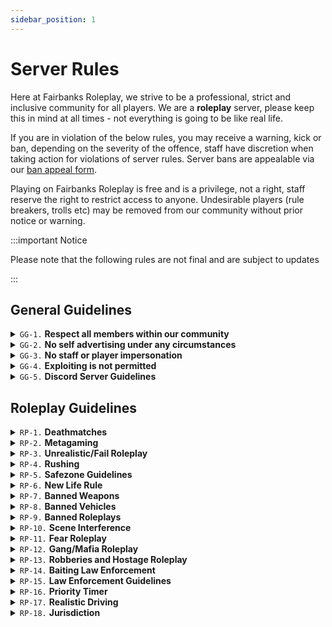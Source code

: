 ```yaml
---
sidebar_position: 1
---
```


# Server Rules

Here at Fairbanks Roleplay, we strive to be a professional, strict and inclusive community for all players. We are a **roleplay** server, please keep this in mind at all times - not everything is going to be like real life.

If you are in violation of the below rules, you may receive a warning, kick or ban, depending on the severity of the offence, staff have discretion when taking action for violations of server rules. Server bans are appealable via our [ban appeal form](https://fbrp.xyz/appeal).

Playing on Fairbanks Roleplay is free and is a privilege, not a right, staff reserve the right to restrict access to anyone. Undesirable players (rule breakers, trolls etc) may be removed from our community without prior notice or warning.

:::important Notice

Please note that the following rules are not final and are subject to updates

:::

## General Guidelines

<details>
  <summary><code>GG-1.</code> <b>Respect all members within our community</b></summary>
<b>Fairbanks Roleplay is an inclusive community that welcomes all players.</b>

Players who discriminate against or make hateful comments on users based on their race, gender, identity, sexual preference, disability, health issue or any other similar factor will be issued an immediate ban from our services. We have a <b>zero tolerance policy</b> for users who are toxic towards, discriminate against or bully other players and our volunteer staff team within our community.

Our staff team is made up of unpaid volunteer staff who dedicate their free time to keeping our server well moderated and a good experience for all players, at no cost. If a staff member tells you to do something, do it - if you do not agree with what they are telling you to do or have concerns regarding it, please open a ticket via our Discord Server. Although do not argue or ignore the direction when it is given to you, complete it then open a ticket if you have concerns.

Arguing with a decision or a direction or ignoring it may see you being removed from our server or an increase to any punishment you were subject to. Toxic or disrespectful behaviour towards staff members will result in immediate removal from our server, we do not tolerate this type of behaviour.

</details>
<details>
  <summary><code>GG-2.</code> <b>No self advertising under any circumstances</b></summary>
<b>Self advertising is not permitted at any time, exceptions apply.</b>

Advertising or promoting any other roleplay communities and/or service that competes with Fairbanks Roleplay partners. Whether it is via direct message, voice channels, text channels, in-game, and/or otherwise is not permitted under any circumstances. This includes sharing websites, products for sale, services or any other schemes.

Advertising will result in removal from our community, varying from temporary to permanent.

</details>
<details>
  <summary><code>GG-3.</code> <b>No staff or player impersonation</b></summary>
<b>We have a zero tolerance policy for member/staff impersonation.</b>

Impersonation of players or staff members is prohibited at all times, purposely impersonating a member, whether it is a joke or not, is prohibited under all circumstances. Impersonation can vary from temporary removal to permanent removal, we do not tolerate this behaviour and will act on it as we deem worthy.

Any concerns regarding impersonation, whether it is a player impersonating you or another person, can be directed towards a ticket via our Discord Server.

</details>
<details>
  <summary><code>GG-4.</code> <b>Exploiting is not permitted</b></summary>
<b>Exploiting is not allowed under any circumstances.</b>

Under Roblox Terms of Service and Police Roleplay Community Terms of Service, exploiting is <b>not</b> permitted and will result in immediate removal from using the services of Fairbanks Roleplay. All users who exploit will be appropriately reported to Roblox and Police Roleplay Community moderation, this is non negotiable.

</details>
<details>
  <summary><code>GG-5.</code> <b>Discord Server Guidelines</b></summary>
Our Discord Server guidelines are currently <b>not</b> available on our website at this time, you can review them via our Discord Server.
</details>

## Roleplay Guidelines

<details>
  <summary><code>RP-1.</code> <b>Deathmatches</b></summary>
<b>Vehicle and Random Deathmatch are not tolerated at any time.</b>

Murder is a serious crime, killing players without prior justified roleplay is not permitted and against our rules. Random Deathmatch (RDM) is not tolerated at any time, Random Deathmatch is the act of randomly discharging your weapon or killing someone with justification. Shooting someone for accidentally hitting your vehicle or shooting a police officer to avoid a citation is not permitted and will be considered Random Deathmatch.

Vehicle Deathmatch (VDM) refers to the act of running players over or hitting them with your car for no reason or unrealistically, for example, hitting someone with your vehicle at high speeds for no justified reason. Vehicle Deathmatch is prohibited and will result in moderation action by staff members.

</details>
<details>
  <summary><code>RP-2.</code> <b>Metagaming</b></summary>
<b>Metagaming is prohibited and a serious infraction.</b>

Metagaming is the act of using information obtained from outside of character, examples include using information from Discord or given to you outside the server, remembering events after dying etc. Metagaming is <b>not</b> permitted under any circumstances and will result in an appropriate punishment.

</details>
<details>
  <summary><code>RP-3.</code> <b>Unrealistic/Fail Roleplay</b></summary>
<b>All scenes must be realistic at all times.</b>

We do understand that you are roleplaying on a video game, however, roleplays should be accurate to real life as much as possible. Some aspects within the game you cannot control, although you have to try your best to keep all scenes as realistic as possible.

Fail Roleplay can range from driving vehicles in the river to disregarding law repeatedly, Fail Roleplay comes in all shapes and sizes and is something that all players should avoid no matter what. Unrealistic or Fail Roleplay is not permitted and will result in moderation action, this is non negotiable.

</details>
<details>
  <summary><code>RP-4.</code> <b>Rushing</b></summary>
<b>"Rushing" is not permitted at any time.</b>

Rushing is the act of doing an action without prior roleplay or knowledge of the scene for both parties. The following acts fall under Rushing:

- <b>No Gun Motion</b> - withdrawing a gun without saying -gg-
- <b>Cuff Rushing</b> - cuffing a player without saying -cuffs-
- <b>Auto Arrest</b> - arresting a player without roleplaying the scene
- <b>Med Rush</b> - healing someone without roleplaying the scene
- <b>DOT Rush</b> - running DOT calls without roleplaying the scene

Doing any of the above actions in-game is <b>prohibited</b> and will result in immediate moderation action by one of our staff members - Gun Motion is not required on pistols and SMGs.

</details>
<details>
  <summary><code>RP-5.</code> <b>Safezone Guidelines</b></summary>
<b>Safezones are areas where crimes cannot be committed in.</b>

A safezone is a place where crimes or hostile roleplay cannot be started in, fleeing to the protection of a safezone is prohibited under all circumstances and may result in anything from a warning to removal from our server. The following areas are safezones:

- <b>Police Station</b>
- <b>Sheriffs Office</b>
- <b>Fire Department</b>

</details>
<details>
  <summary><code>RP-6.</code> <b>New Life Rule</b></summary>
<b>The "New Life Rule" applies to all players at all times.</b>

The New Life rule is applicable any time your character has died or respawned, once you die, you are unable to remember any previous events or information leading up to your death, this includes how you died and who killed you. Once a player respawns, they forget all previous events, memories and players, and are forced to start a new life.

If you are involved in hostile roleplay resulting in the death of your character, you are excluded from any further roleplay with the other party and must avoid interaction for a minimum of 30 minutes. This means that you cannot return to the area of your death or hunt down the people that killed you.

</details>
<details>
  <summary><code>RP-7.</code> <b>Banned Weapons</b></summary>
<b>Effective immediately, the following firearms are banned from Fairbanks Roleplay.</b>

The following firearms are banned from Fairbanks Roleplay for the sake of realism and professional roleplay, these weapons <b>cannot</b> be used by players at this time, including staff members.

<b>Civilian</b>

- M14
- Colt Python
- AK-47
- LeMat Revolver
- Remington 870
- Remington MSR
- PPSh-41
- Skorpion
- M249
- Desert Eagle

<b>Law Enforcement</b>

- Orsis T 5000
- G36C
- Model 29
- SPAS 12
- Type 89
- MP5

</details>
<details>
  <summary><code>RP-8.</code> <b>Banned Vehicles</b></summary>
<b>Note that these are subject to change at any time.</b>

The following vehicles are banned and <b>strictly</b> reserved to Server Boosters and Staff Members only. If you use one of the following vehicles without appropriate permission, you will be subject to moderation action.

- Avantismo R8
- Chevlon Corbeta 8
- Chevlon Corbeta TZ
- Falcon Heritage
- Silhouette Carbon
- Strugatti Ettore

</details>
<details>
  <summary><code>RP-9.</code> <b>Banned Roleplays</b></summary>
<b>Keep in mind that the following roleplay may violate Roblox & PRC ToS.</b>

We do understand that all of these events occur in real life, however some of these are sensitive subjects and we disallow the following roleplays:

- <b>Suicide Roleplay</b>
- <b>Terrorism Roleplay</b>
- <b>Hitman Roleplay</b>
- <b>Serial Killer Roleplay</b>
- <b>Drug Roleplay</b>
- <b>Sexual Roleplay</b>
- <b>Animal Roleplay</b>
- <b>Bomb Roleplay</b>

Engaging in one of the above roleplays <i>may</i> result in permanent removal from our server, depending on the roleplay, you may also be reported to Roblox and/or PRC for further moderation action.

</details>
<details>
  <summary><code>RP-10.</code> <b>Scene Interference</b></summary>
<b>Do not interfere with other scenes.</b>

Interfering yourself with a scene that does not involve you is not tolerated, this means like running into a traffic stop and yelling at the police officer. If you see someone else mid gunfight, do not get involved - instead call the appropriate law enforcement.

We can and will remove players who think its okay for them to interfere with scenes that do not involve them.

<b>Examples of Scene Interference</b>

- Running into the middle of a robbery or police scene
- Attempting to "help" the police by killing a suspect
- Yelling out to Law Enforcement and interfering yourself with their scene

</details>
<details>
  <summary><code>RP-11.</code> <b>Fear Roleplay</b></summary>
<b>You are required to be mindful of your life at all times.</b>

This means if someone points a firearm at you, you must comply with their demands, you cannot pull out an assault rifle from your pocket and engage in a gun fight. For example, if you reply "kill me" and do not act fearful of losing your life, you are in violation of this rule.

<b>Law Enforcement Exception</b>
The only exception to Fear Roleplay is Law Enforcement, Law Enforcement are trained to do anything but give up their weapons, giving up their weapons is the <b>last resort</b>. Law Enforcement are allowed to withdraw their own weapon and attempt to detain the suspect, this exception is <b>only</b> valid for Law Enforcement, not criminals or civilians.

</details>
<details>
  <summary><code>RP-12.</code> <b>Gang/Mafia Roleplay</b></summary>
<b>In compliance to Roblox Terms of Service, Gang Roleplay is banned.</b>

Here at Fairbanks Roleplay, we do <b>not</b> allow Gang Roleplay, Gang Roleplay is the act of five or more people mass commiting crimes with disregards to rules, we completely prohibit this under all circumstances. Gang Roleplay <i>can</i> result in removal from our server, ranging from temporary to permanent.

The only exception to having a group with five or more members, is if your group <b>does not</b> involve themselves with violence or crime, meaning that you cannot rob places or carry firearms.

<b>Crews/Groups</b>

The only roleplay regarding Mafias/Gangs is Crew/Groups, a Crew or group consists of the following:

- A group of users with a number of four players or less
- A group of users dressing in the same clothing or outfit
- A group of users with similar names/a shared group name

</details>
<details>
  <summary><code>RP-13.</code> <b>Robberies and Hostage Roleplay</b></summary>
<b>You cannot "speedrun" robberies.</b>

All robberies should be done within reason, not extensively and should be done accurately and realistically. You cannot attempt to rob multiple places in a short amount of time, this will be placed under Fail Roleplay and may result in removal from our server.

<b>Rules regarding Robberies</b>

- Minimum of 3 law enforcement online
- Must not start a robbery and drive away without completing it
- Avoid killing players who have complied with your demands
- If robbing bank, there must be a group of four at least

<b>Rules regarding Hostage Roleplay</b>

- Cannot take FD, EMS or DOT hostage
- Cannot kill hostages for no reason
- Must be mindful of your own life
- You cannot metagame weapon status (cannot shoot a hostage because you see a weapon icon above their head)

</details>
<details>
  <summary><code>RP-14.</code> <b>Baiting Law Enforcement</b></summary>
<b>You cannot bait Law Enforcement under any circumstances.</b>

Do not bait emergency services, this includes things like drifting in front of police, randomly driving/running in and out of an active police scene, flying past a stationary vehicle at 100mph etc. Anything when you are trying to get the attention or a reaction out of Law Enforcement is <b>prohibited</b>.

</details>
<details>
  <summary><code>RP-15.</code> <b>Law Enforcement Guidelines</b></summary>
<b>Separate guidelines for Law Enforcement members.</b>

To ensure roleplay is realistic as possible, Law Enforcement officers have a set list of guidelines that they are <b>required</b> to follow, this is to ensure quality of roleplay and realism. Ensure that you read and understand the following guidelines.

<b>Liveries</b>

- All Law Enforcement officers <b>must</b> have a livery equipped on a vehicle
- Undercover/unmarked vehicles are <b>strictly</b> reserved for staff & department members
- Players <b>must not</b> utilize a staff livery, otherwise they will be banned for Staff Impersonation
- The SWAT Bearcat is reserved for SWAT <b>only</b>
- Supervisor liveries are <b>restricted</b> to ranked supervisors

<b>Weapons</b>

- Sniper and Shotgun are <b>strictly</b> reserved for staff & department members
- Must use the appropriate weapon - cannot use a G36C on patrol
- Cannot withdraw an Assault Weapon from their person - must be grabbed from their trunk
- Cannot shoot unarmed suspects for no reason
- Lethal force should always be the <b>last resort</b>, you shouldn't immediately withdraw a firearm

<b>Tools</b>

- Tools must <b>not</b> be abused, for example, spamming cones or stop sticks
- SWAT tools must <b>only</b> be used by SWAT, not patrol officers

</details>
<details>
  <summary><code>RP-16.</code> <b>Priority Timer</b></summary>
<b>The priority timer must be followed by all users.</b>

Priority is a timer that is activated by staff whenever the server is too chaotic for staff to handle, or whether staff decide a server-wide roleplay cooldown is necessary. During priority, commiting crimes, involving yourself in pursuits, breaking rules or getting yourself wanted in any way is <b>prohibited</b>, and will result in removal from the server.

</details>
<details>
  <summary><code>RP-17.</code> <b>Realistic Driving</b></summary>
<b>Realistic Driving is enforced and required.</b>

Here at Fairbanks Roleplay, we strictly enforce realistic driving, this must be done by all users. This includes, roleplaying crashes, using turn signals, stopping at red lights and stop signs etc. The only exception to realistic driving is if the user is wanted, or if an emergency vehicle has their lights on. Civilians are <b>not</b> allowed to fly around the map at 100mph in an exotic.

</details>
<details>
  <summary><code>RP-18.</code> <b>Jurisdiction</b></summary>
<b>Jurisdictions are currently not enforced, this rule is not required at this time.</b>

Jurisdiction refers to the areas that a certain department can patrol and operate in, this is to ensure that Bank Security isn't on HW55 and Park Rangers aren't patrolling in the city. The only exception to jurisdictions is a high-priority call, such as a pursuit, robbery, gunfight etc, otherwise, you must remain in your correct juridiction at all times.

- Park Rangers <b>must</b> stay in jurisdiction at all times
- Law Enforcement must <b>not</b> go into High Rock Park unless there is a call

![Jurisdictions](/img/jd.png)

</details>
